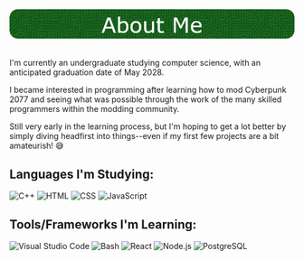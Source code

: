 <div align="center">
  <img src="./github-header-image.webp" alt="Header">
</div>

<br/>

<p>I'm currently an undergraduate studying computer science, with an anticipated graduation date of May 2028.</p>
<p>I became interested in programming after learning how to mod Cyberpunk 2077 and seeing what was possible through the work of the many skilled programmers within the modding community.</p>
<p>Still very early in the learning process, but I'm hoping to get a lot better by simply diving headfirst into things--even if my first few projects are a bit amateurish! 😅</p>

## **Languages I'm Studying:**
<p>
    <img src="https://cdn.jsdelivr.net/gh/devicons/devicon@latest/icons/cplusplus/cplusplus-original.svg" height="50" title="C++" alt="C++"/>
    <img src="https://cdn.jsdelivr.net/gh/devicons/devicon@latest/icons/html5/html5-original.svg" height="50" title="HTML" alt="HTML"/>
    <img src="https://cdn.jsdelivr.net/gh/devicons/devicon@latest/icons/css3/css3-original.svg" height="50" title="CSS" alt="CSS"/>
    <img src="https://cdn.jsdelivr.net/gh/devicons/devicon@latest/icons/javascript/javascript-original.svg" height="50" title="JavaScript" alt="JavaScript"/>
</p>

## **Tools/Frameworks I'm Learning:**
<p>
    <img src="https://cdn.jsdelivr.net/gh/devicons/devicon@latest/icons/vscode/vscode-original.svg" height="50" title="Visual Studio Code" alt="Visual Studio Code"/>
    <img src="https://cdn.jsdelivr.net/gh/devicons/devicon@latest/icons/bash/bash-original.svg" height="50" title="Bash" alt="Bash"/>
    <img src="https://cdn.jsdelivr.net/gh/devicons/devicon@latest/icons/react/react-original.svg" height="50" title="React" alt="React"/>
    <img src="https://cdn.jsdelivr.net/gh/devicons/devicon@latest/icons/nodejs/nodejs-original.svg" height="50" title="Node.js" alt="Node.js"/>
    <img src="https://cdn.jsdelivr.net/gh/devicons/devicon@latest/icons/postgresql/postgresql-original.svg" height="50" title="PostgreSQL" alt="PostgreSQL"/>
</p>

